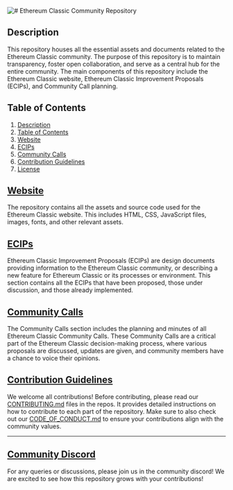 ![# Ethereum Classic Community Repository](../ref/banner_logo.svg)

## Description

This repository houses all the essential assets and documents related to the Ethereum Classic community. The purpose of this repository is to maintain transparency, foster open collaboration, and serve as a central hub for the entire community. The main components of this repository include the Ethereum Classic website, Ethereum Classic Improvement Proposals (ECIPs), and Community Call planning.

## Table of Contents

1. [Description](#description)
2. [Table of Contents](#table-of-contents)
3. [Website](#website)
4. [ECIPs](#ecips)
5. [Community Calls](#community-calls)
6. [Contribution Guidelines](#contribution-guidelines)
7. [License](#license)

## [Website](https://github.com/ethereumclassic/ethereumclassic.github.io)

The repository contains all the assets and source code used for the Ethereum Classic website. This includes HTML, CSS, JavaScript files, images, fonts, and other relevant assets.

## [ECIPs](https://github.com/ethereumclassic/ECIPs)

Ethereum Classic Improvement Proposals (ECIPs) are design documents providing information to the Ethereum Classic community, or describing a new feature for Ethereum Classic or its processes or environment. This section contains all the ECIPs that have been proposed, those under discussion, and those already implemented.

## [Community Calls](https://github.com/ethereumclassic/community-calls)

The Community Calls section includes the planning and minutes of all Ethereum Classic Community Calls. These Community Calls are a critical part of the Ethereum Classic decision-making process, where various proposals are discussed, updates are given, and community members have a chance to voice their opinions.

## [Contribution Guidelines](https://github.com/ethereumclassic/volunteer)

We welcome all contributions! Before contributing, please read our [CONTRIBUTING.md](CONTRIBUTING.md) files in the repos. It provides detailed instructions on how to contribute to each part of the repository. Make sure to also check out our [CODE_OF_CONDUCT.md](CODE_OF_CONDUCT.md) to ensure your contributions align with the community values.

---
## [Community Discord](https://discord.gg/MHjuv3XNtK) 

For any queries or discussions, please join us in the community discord! We are excited to see how this repository grows with your contributions!
